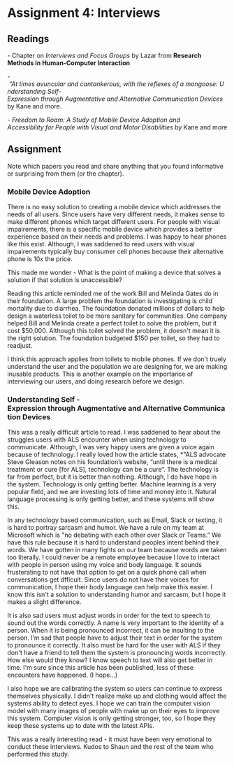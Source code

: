 # Assignment 4: Interviews

## Readings

- Chapter on *Interviews and Focus Groups* by Lazar from **Research Methods in Human-Computer Interaction**

- *“At times avuncular and cantankerous, with the reflexes of a mongoose: Understanding Self-Expression through Augmentative and Alternative Communication Devices* by Kane and more.

- *Freedom to Roam: A Study of Mobile Device Adoption and Accessibility for People with Visual and Motor Disabilities* by Kane and more

## Assignment

Note which papers you read and share anything that you found informative or surprising from them (or the chapter).

### Mobile Device Adoption

There is no easy solution to creating a mobile device which addresses the needs of all users. Since users have very different needs, it makes sense to make different phones which target different users. For people with visual impairements, there is a specific mobile device which provides a better experience based on their needs and problems. I was happy to hear phones like this exist. Although, I was saddened to read users with visual impairements typically buy consumer cell phones because their alternative phone is 10x the price.

This made me wonder - What is the point of making a device that solves a solution if that solution is unaccessible?

Reading this article reminded me of the work Bill and Melinda Gates do in their foundation. A large problem the foundation is investigating is child mortality due to diarrhea. The foundation donated millions of dollars to help design a waterless toilet to be more sanitary for communities. One company helped Bill and Melinda create a perfect toilet to solve the problem, but it cost $50,000. Although this toilet solved the problem, it doesn't mean it is the right solution. The foundation budgeted $150 per toilet, so they had to readjust.

I think this approach applies from toilets to mobile phones. If we don't truely understand the user and the population we are designing for, we are making inusable products. This is another example on the importance of interviewing our users, and doing research before we design.

### Understanding Self - Expression through Augmentative and Alternative Communication Devices

This was a really difficult article to read. I was saddened to hear about the struggles users with ALS encounter when using technology to communicate. Although, I was very happy users are given a voice again because of technology. I really loved how the article states, *"ALS advocate Steve Gleason
notes on his foundation’s website, “until there is a medical treatment or cure [for ALS], technology can be a cure”. The technology is far from perfect, but it is better than nothing. Although, I do have hope in the system. Technology is only getting better. Machine learning is a very popular field, and we are investing lots of time and money into it. Natural language processing is only getting better, and these systems will show this.

In any technology based communication, such as Email, Slack or texting, it is hard to portray sarcasm and humor. We have a rule on my team at Microsoft which is "no debating with each other over Slack or Teams.” We have this rule because it is hard to understand peoples intent behind their words. We have gotten in many fights on our team because words are taken too literally. I could never be a remote employee because I love to interact with people in person using my voice and body language. It sounds frusterating to not have that option to get on a quick phone call when conversations get dfficult. Since users do not have their voices for communication, I hope their body language can help make this easier. I know this isn't a solution to understanding humor and sarcasm, but I hope it makes a slight difference.

It is also sad users must adjust words in order for the text to speech to sound out the words correctly. A name is very important to the identity of a person. When it is being pronounced incorrect, it can be insulting to the person. I’m sad that people have to adjust their text in order for the system to pronounce it correctly. It also must be hard for the user with ALS if they don't have a friend to tell them the system is pronouncing words incorrectly. How else would they know? I know speech to text will also get better in time. I'm sure since this article has been published, less of these encounters have happened. (I hope...)

I also hope we are calibrating the system so users can continue to express themselves physically. I didn't realize make up and clothing would affect the systems ability to detect eyes. I hope we can train the computer vision model with many images of people with make up on their eyes to improve this system. Computer vision is only getting stronger, too, so I hope they keep these systems up to date with the latest APIs.

This was a really interesting read - it must have been very emotional to conduct these interviews. Kudos to Shaun and the rest of the team who performed this study.
